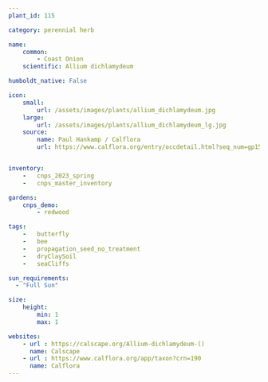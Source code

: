 ```yaml
---
plant_id: 115

category: perennial herb

name: 
    common:  
        - Coast Onion
    scientific: Allium dichlamydeum

humboldt_native: False

icon: 
    small: 
        url: /assets/images/plants/allium_dichlamydeum.jpg 
    large: 
        url: /assets/images/plants/allium_dichlamydeum_lg.jpg 
    source: 
        name: Paul Hankamp / Calflora
        url: https://www.calflora.org/entry/occdetail.html?seq_num=gp15806 


inventory: 
    -   cnps_2023_spring
    -   cnps_master_inventory

gardens: 
    cnps_demo:
        - redwood

tags:  
    -   butterfly
    -   bee 
    -   propagation_seed_no_treatment
    -   dryClaySoil
    -   seaCliffs

sun_requirements:
  - "Full Sun"

size:
    height: 
        min: 1
        max: 1

websites:
    - url : https://calscape.org/Allium-dichlamydeum-()
      name: Calscape
    - url : https://www.calflora.org/app/taxon?crn=190
      name: Calflora
---
```


